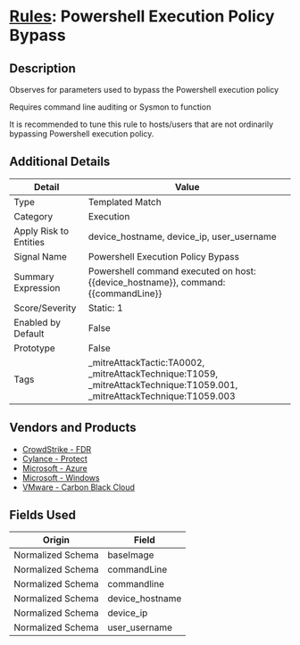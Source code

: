 # [Rules](README.md): Powershell Execution Policy Bypass

## Description
Observes for parameters used to bypass the Powershell execution policy

Requires command line auditing or Sysmon to function

It is recommended to tune this rule to hosts/users that are not ordinarily bypassing Powershell execution policy.

## Additional Details
|Detail|Value|
|----|----|
|Type|Templated Match|
|Category|Execution|
|Apply Risk to Entities|device_hostname, device_ip, user_username|
|Signal Name|Powershell Execution Policy Bypass|
|Summary Expression|Powershell command executed on host: {{device_hostname}}, command: {{commandLine}}|
|Score/Severity|Static: 1|
|Enabled by Default|False|
|Prototype|False|
|Tags|_mitreAttackTactic:TA0002, _mitreAttackTechnique:T1059, _mitreAttackTechnique:T1059.001, _mitreAttackTechnique:T1059.003|
## Vendors and Products
- [CrowdStrike - FDR](../products/569a3a44-c29f-492e-bcf4-5dc04e2ab0f3.md)
- [Cylance - Protect](../products/60829f4a-7acb-47d1-ad23-8424fcf83dcb.md)
- [Microsoft - Azure](../products/a1225af5-e778-4068-a9a2-47da93d1ff24.md)
- [Microsoft - Windows](../products/1ff7546c-cb36-4a24-87f7-89d2cecc5761.md)
- [VMware - Carbon Black Cloud](../products/f9cea291-9030-4e41-9836-6dd9274d6df4.md)


## Fields Used

|Origin|Field|
|----|----|
|Normalized Schema|baseImage|
|Normalized Schema|commandLine|
|Normalized Schema|commandline|
|Normalized Schema|device_hostname|
|Normalized Schema|device_ip|
|Normalized Schema|user_username|


